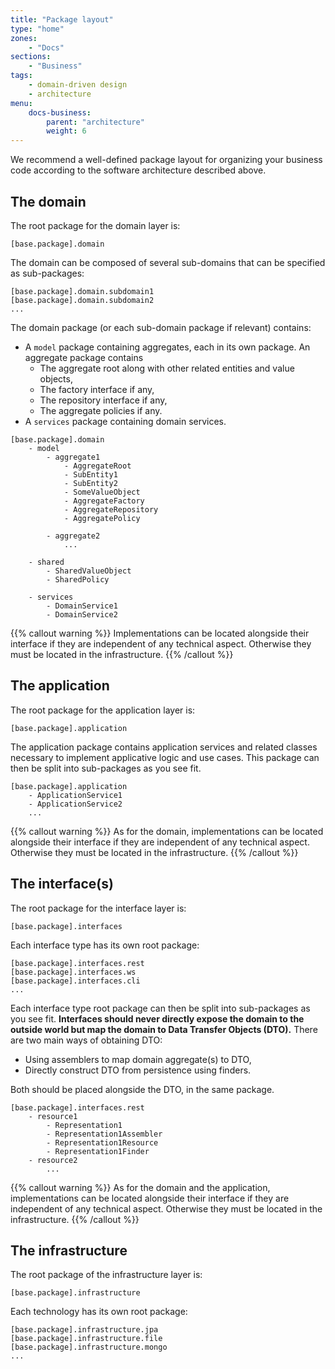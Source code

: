 ```yaml
---
title: "Package layout"
type: "home"
zones:
    - "Docs"
sections:
    - "Business"    
tags:
    - domain-driven design
    - architecture
menu:
    docs-business:
        parent: "architecture"
        weight: 6
---
```


We recommend a well-defined package layout for organizing your business code according to the software architecture 
described above.

## The domain

The root package for the domain layer is:

```plain
[base.package].domain
```
    
The domain can be composed of several sub-domains that can be specified as sub-packages: 

```plain
[base.package].domain.subdomain1
[base.package].domain.subdomain2
...
```

The domain package (or each sub-domain package if relevant) contains:
 
* A `model` package containing aggregates, each in its own package. An aggregate package contains
  * The aggregate root along with other related entities and value objects,
  * The factory interface if any,
  * The repository interface if any,
  * The aggregate policies if any.
* A `services` package containing domain services.
 
```plain
[base.package].domain
    - model
        - aggregate1
            - AggregateRoot
            - SubEntity1
            - SubEntity2
            - SomeValueObject
            - AggregateFactory
            - AggregateRepository
            - AggregatePolicy
            
        - aggregate2
            ...
            
    - shared
        - SharedValueObject
        - SharedPolicy

    - services
        - DomainService1
        - DomainService2
```

{{% callout warning %}}
Implementations can be located alongside their interface if they are independent of any technical aspect. 
Otherwise they must be located in the infrastructure.
{{% /callout %}}

## The application

The root package for the application layer is:

```plain
[base.package].application
```

The application package contains application services and related classes necessary to implement applicative logic and
use cases. This package can then be split into sub-packages as you see fit. 

```plain
[base.package].application
    - ApplicationService1
    - ApplicationService2
    ...
```

{{% callout warning %}}
As for the domain, implementations can be located alongside their interface if they are independent of any technical aspect. 
Otherwise they must be located in the infrastructure.
{{% /callout %}}

## The interface(s)

The root package for the interface layer is:

```plain
[base.package].interfaces
```

Each interface type has its own root package:

```plain
[base.package].interfaces.rest
[base.package].interfaces.ws
[base.package].interfaces.cli
...
```

Each interface type root package can then be split into sub-packages as you see fit. **Interfaces should never directly expose
the domain to the outside world but map the domain to Data Transfer Objects (DTO).** There are two main ways of obtaining
DTO:
 
* Using assemblers to map domain aggregate(s) to DTO,
* Directly construct DTO from persistence using finders. 

Both should be placed alongside the DTO, in the same package. 
    
```plain
[base.package].interfaces.rest
    - resource1
        - Representation1
        - Representation1Assembler
        - Representation1Resource
        - Representation1Finder
    - resource2
        ...
```

{{% callout warning %}}
As for the domain and the application, implementations can be located alongside their interface if they are independent 
of any technical aspect. Otherwise they must be located in the infrastructure.
{{% /callout %}}

## The infrastructure

The root package of the infrastructure layer is:

```plain
[base.package].infrastructure
```

Each technology has its own root package:
  
```plain
[base.package].infrastructure.jpa
[base.package].infrastructure.file
[base.package].infrastructure.mongo
...
```
